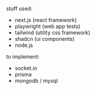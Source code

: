 stuff used:

- next.js (react framework)
- playwright (web app tests)
- tailwind (utility css framework)
- shadcn (ui components)
- node.js

to implement: 
- socket.io
- prisma
- mongodb / mysql
